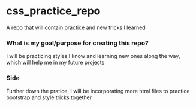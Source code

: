 # css_practice_repo
A repo that will contain practice and new tricks I learned
### What is my goal/purpose for creating this repo?
I will be practicing styles I know and learning new ones along the way, which will help me in my future projects
### Side
Further down the pratice, I will be incorporating more html files to practice bootstrap and style tricks together